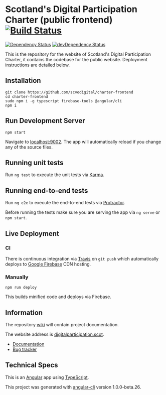 # Scotland's Digital Participation Charter (public frontend) [![Build Status](https://travis-ci.org/scvodigital/charter-frontend.svg?branch=release)](https://travis-ci.org/scvodigital/charter-frontend)

[![Dependency Status](https://david-dm.org/scvodigital/charter-frontend/release.svg)](https://david-dm.org/scvodigital/charter-frontend/release) [![devDependency Status](https://david-dm.org/scvodigital/charter-frontend/release/dev-status.svg)](https://david-dm.org/scvodigital/charter-frontend/release#info=devDependencies)

This is the repository for the website of Scotland's Digital Participation Charter, it contains the codebase for the public website. Deployment instructions are detailed below.

## Installation
```
git clone https://github.com/scvodigital/charter-frontend
cd charter-frontend
sudo npm i -g typescript firebase-tools @angular/cli
npm i
```

## Run Development Server
```
npm start
```
Navigate to [localhost:9002](http://localhost:9002). The app will automatically reload if you change any of the source files.

## Running unit tests
Run `ng test` to execute the unit tests via [Karma](https://karma-runner.github.io).

## Running end-to-end tests
Run `ng e2e` to execute the end-to-end tests via [Protractor](http://www.protractortest.org/).

Before running the tests make sure you are serving the app via `ng serve` or `npm start`.

## Live Deployment
### CI
There is continuous integration via [Travis](https://travis-ci.org) on `git push` which automatically deploys to [Google Firebase](https://firebase.google.com) CDN hosting.

### Manually
```
npm run deploy
```
This builds minified code and deploys via Firebase.

## Information
The repository [wiki](https://github.com/scvodigital/charter-frontend/wiki) will contain project documentation.

The website address is [digitalparticipation.scot](https://digitalparticipation.scot).

* [Documentation](https://github.com/scvodigital/charter-frontend/wiki)
* [Bug tracker](https://github.com/scvodigital/charter-frontend/issues)

## Technical Specs
This is an [Angular](https://angular.io) app using [TypeScript](https://www.typescriptlang.org).

This project was generated with [angular-cli](https://github.com/angular/angular-cli) version 1.0.0-beta.26.
